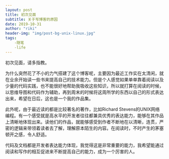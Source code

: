 ```yaml
---
layout: post
title: 初次见面
subtitle: 关于写博客的原因
date: 2019-10-31
author: "riki"
header-img: "img/post-bg-unix-linux.jpg"
tags:
	-随笔
	-life
---
```






初次见面，请多指教。



为什么突然花了不小的力气搭建了这个博客呢，主要因为最近工作实在太清闲，就在业余开始读一些书来提高自己的技术能力。但是个人感觉如果单单靠着阅读以及少量的代码实践，也不能很好地帮助我吸收这些知识，所以就打算在阅读的时候，以思维导图和代码作为辅助，再到周末的时候将这周所学的东西以自己的形式表达出来，希望在日后，这也是一个我的作品集。

此外呢，由于最近读的都是比较著名的著作，比如Richard Stevens的UNIX网络编程。有一个感受就是高水平的开发者往往都兼具优秀的表达能力，能够在其作品上清晰地体现出来。读他们的作品，就能够感受到作者不断地在以清晰，连贯，严密的逻辑来带领着读者去了解，理解原本陌生的内容。在阅读时，不时产生的茅塞顿开之感，令人舒适。

代码及文档都是开发者表达能力体现，我觉得这是非常重要的能力，我希望能通过阅读和写作的相互促进来不断提高自己的能力，成为一个厉害的人。